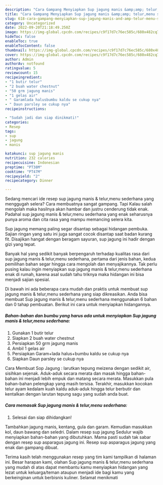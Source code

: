 ```yaml
---
description: "Cara Gampang Menyiapkan Sup jagung manis &amp;amp; telur,menu sederhana Anti Gagal"
title: "Cara Gampang Menyiapkan Sup jagung manis &amp;amp; telur,menu sederhana Anti Gagal"
slug: 618-cara-gampang-menyiapkan-sup-jagung-manis-and-amp-telur-menu-sederhana-anti-gagal
category: Uncategorized
date: 2022-09-20T21:18:49.250Z
image: https://img-global.cpcdn.com/recipes/c9f17d7c76ec585c/680x482cq70/sup-jagung-manis-telurmenu-sederhana-foto-resep-utama.jpg
hideToc: false
enableToc: true
enableTocContent: false
thumbnail: https://img-global.cpcdn.com/recipes/c9f17d7c76ec585c/680x482cq70/sup-jagung-manis-telurmenu-sederhana-foto-resep-utama.jpg
cover: https://img-global.cpcdn.com/recipes/c9f17d7c76ec585c/680x482cq70/sup-jagung-manis-telurmenu-sederhana-foto-resep-utama.jpg
author: Admin
authorAv: notfound
ratingvalue: 5
reviewcount: 15
recipeingredient:
- "1 butir telur"
- "2 buah water chestnut"
- "50 grm jagung manis"
- "1 gelas air"
- " Garamlada halusbumbu kaldu se cukup nya"
- " Daun parsley se cukup nya"
recipeinstructions:

- "Sudah jadi dan siap dinikmati!"
categories:
- Resep
tags:
- sup
- jagung
- manis

katakunci: sup jagung manis 
nutrition: 232 calories
recipecuisine: Indonesian
preptime: "PT38M"
cooktime: "PT47M"
recipeyield: "2"
recipecategory: Dinner

---
```



Sedang mencari ide resep sup jagung manis &amp; telur,menu sederhana yang menggugah selera? Cara membuatnya sangat gampang. Tapi Kalau salah mengolah maka hasilnya akan hambar dan justru cenderung tidak enak. Padahal sup jagung manis &amp; telur,menu sederhana yang enak seharusnya punya aroma dan cita rasa yang mampu memancing selera kita.


Sup jagung memang paling segar disantap sebagai hidangan pembuka. Sajian ringan yang satu ini juga sangat cocok disantap saat badan kurang fit. Disajikan hangat dengan beragam sayuran, sup jagung ini hadir dengan gizi yang tepat.

Banyak hal yang sedikit banyak berpengaruh terhadap kualitas rasa dari sup jagung manis &amp; telur,menu sederhana, pertama dari jenis bahan, kedua pemilihan bahan segar hingga cara mengolah dan menyajikannya. Tak perlu pusing kalau ingin menyiapkan sup jagung manis &amp; telur,menu sederhana enak di rumah, karena asal sudah tahu triknya maka hidangan ini bisa menjadi sajian spesial.


Di bawah ini ada beberapa cara mudah dan praktis untuk membuat sup jagung manis &amp; telur,menu sederhana yang siap dikreasikan. Anda bisa membuat Sup jagung manis &amp; telur,menu sederhana menggunakan 6 bahan dan 0 tahap pembuatan. Berikut ini cara untuk menyiapkan hidangannya.

<!--inarticleads1-->

##### Bahan-bahan dan bumbu yang harus ada untuk menyiapkan Sup jagung manis &amp; telur,menu sederhana:

1. Gunakan 1 butir telur
1. Siapkan 2 buah water chestnut
1. Persiapkan 50 grm jagung manis
1. Ambil 1 gelas air
1. Persiapkan  Garam+lada halus+bumbu kaldu se cukup nya
1. Siapkan  Daun parsley se cukup nya


Cara Membuat Sop Jagung : larutkan tepung meizena dengan sedikit air, sisihkan sejenak. Aduk-aduk secara merata dan masak hingga bahan-bahan ini menjadi lebih empuk dan matang secara merata. Masukkan pula bahan-bahan pelengkap yang masih tersisa. Terakhir, masukkan kocokan telur ayam kedalam kuah kaldu aduk-aduk hingga telur berbutir dan kentalkan dengan larutan tepung sagu yang sudah anda buat. 

<!--inarticleads2-->

##### Cara memasak Sup jagung manis &amp; telur,menu sederhana:


1. Selesai dan siap dihidangkan!

Tambahkan jagung manis, kentang, gula dan garam. Kemudian masukkan kol, daun bawang dan seledri. Dalam resep sup jagung Sedulur wajib menyiapkan bahan-bahan yang dibutuhkan. Mama pasti sudah tak sabar dengan resep sup asparagus jagung ini. Resep sup asparagus jagung yang enak dan gampang dibuat. 

Terima kasih telah menggunakan resep yang tim kami tampilkan di halaman ini. Besar harapan kami, olahan Sup jagung manis &amp; telur,menu sederhana yang mudah di atas dapat membantu kamu menyiapkan hidangan yang lezat untuk keluarga/teman ataupun menjadi ide bagi kamu yang berkeinginan untuk berbisnis kuliner. Selamat menikmati
